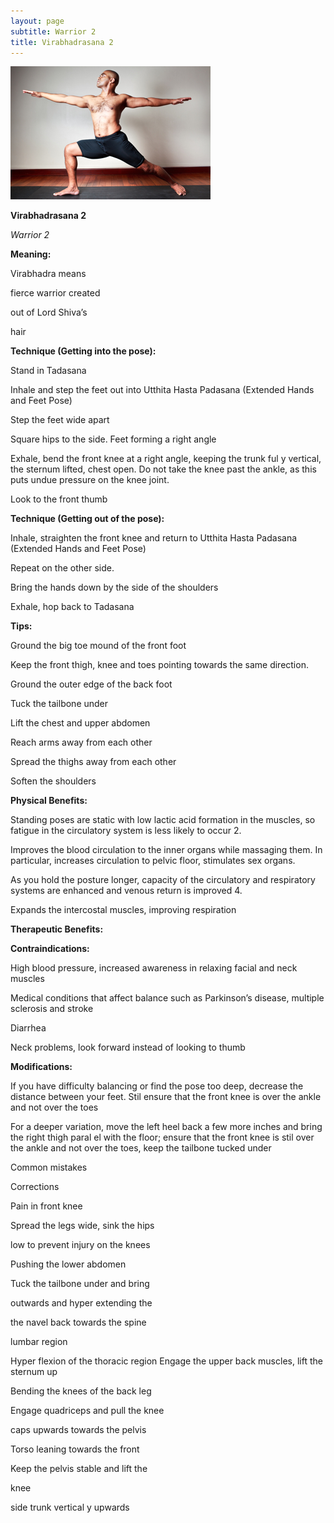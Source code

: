 ```yaml
---
layout: page
subtitle: Warrior 2
title: Virabhadrasana 2
---
```

  <p class="calibre1 text-center">
   <img class="calibre2" src="../../assets/img/index-120_3.jpg"/>
  </p>
  <p class="calibre1">
  </p>
  <p class="calibre1">
   <b class="calibre3">
    Virabhadrasana 2
   </b>
  </p>
  <p class="calibre1">
   <i class="calibre4">
    Warrior 2
   </i>
  </p>
  <p class="calibre1">
   <b class="calibre3">
    Meaning:
   </b>
  </p>
  <p class="calibre1">
   Virabhadra means
  </p>
  <p class="calibre1">
   fierce warrior created
  </p>
  <p class="calibre1">
   out of Lord Shiva’s
  </p>
  <p class="calibre1">
   hair
  </p>
  <p class="calibre1">
  </p>
  <p class="calibre1">
  </p>
  <p class="calibre1">
   <b class="calibre3">
    Technique (Getting into the pose):
   </b>
  </p>
  <p class="calibre1">
   Stand in Tadasana
  </p>
  <p class="calibre1">
   Inhale  and  step  the  feet  out  into  Utthita  Hasta  Padasana  (Extended Hands and Feet Pose)
  </p>
  <p class="calibre1">
   Step the feet wide apart
  </p>
  <p class="calibre1">
   Square hips to the side. Feet forming a right angle
  </p>
  <p class="calibre1">
   Exhale,  bend  the  front  knee  at  a  right  angle,  keeping  the  trunk  ful y vertical, the sternum lifted, chest open. Do not take the knee past the ankle, as this puts undue pressure on the knee joint.
  </p>
  <p class="calibre1">
   Look to the front thumb
  </p>
  <p class="calibre1">
  </p>
  <p class="calibre1">
   <b class="calibre3">
    Technique (Getting out of the pose):
   </b>
  </p>
  <p class="calibre1">
   Inhale, straighten the front knee and return to Utthita Hasta Padasana (Extended Hands and Feet Pose)
  </p>
  <p class="calibre1">
   Repeat on the other side.
  </p>
  <p class="calibre1">
   Bring the hands down by the side of the shoulders
  </p>
  <p class="calibre1">
   Exhale, hop back to Tadasana
  </p>
  <p class="calibre1">
  </p>
  <p class="calibre1">
   <b class="calibre3">
    Tips:
   </b>
  </p>
  <p class="calibre1">
   Ground the big toe mound of the front foot
  </p>
  <p class="calibre1">
   Keep  the  front  thigh,  knee  and  toes  pointing  towards  the  same direction.
  </p>
  <p class="calibre1">
   Ground the outer edge of the back foot
  </p>
  <p class="calibre1">
   Tuck the tailbone under
  </p>
  <p class="calibre1">
   Lift the chest and upper abdomen
  </p>
  <p class="calibre1">
  </p>
  <p class="calibre1">
   <a id="p121">
   </a>
  </p>
  <p class="calibre1">
  </p>
  <p class="calibre1">
   Reach arms away from each other
  </p>
  <p class="calibre1">
   Spread the thighs away from each other
  </p>
  <p class="calibre1">
   Soften the shoulders
  </p>
  <p class="calibre1">
  </p>
  <p class="calibre1">
   <b class="calibre3">
    Physical Benefits:
   </b>
  </p>
  <p class="calibre1">
   Standing poses are static with low lactic acid formation in the muscles, so fatigue in the circulatory system is less likely to occur 2.
  </p>
  <p class="calibre1">
   Improves  the  blood  circulation  to  the  inner  organs  while  massaging them.  In particular, increases circulation to pelvic floor, stimulates sex organs.
  </p>
  <p class="calibre1">
   As  you  hold  the  posture  longer,  capacity  of  the  circulatory  and respiratory systems are enhanced and venous return is improved 4.
  </p>
  <p class="calibre1">
   Expands the intercostal muscles, improving respiration
  </p>
  <p class="calibre1">
  </p>
  <p class="calibre1">
   <b class="calibre3">
    Therapeutic
   </b>
   <b class="calibre3">
    Benefits:
   </b>
  </p>
  <p class="calibre1">
   <b class="calibre3">
   </b>
  </p>
  <p class="calibre1">
   <b class="calibre3">
    Contraindications:
   </b>
  </p>
  <p class="calibre1">
   High  blood  pressure,  increased  awareness  in  relaxing  facial  and  neck muscles
  </p>
  <p class="calibre1">
   Medical  conditions  that  affect  balance  such  as  Parkinson’s  disease, multiple sclerosis and stroke
  </p>
  <p class="calibre1">
   Diarrhea
  </p>
  <p class="calibre1">
   Neck problems, look forward instead of looking to thumb
  </p>
  <p class="calibre1">
  </p>
  <p class="calibre1">
   <b class="calibre3">
    Modifications:
   </b>
  </p>
  <p class="calibre1">
   If  you  have  difficulty  balancing  or  find  the  pose  too  deep,  decrease  the distance between your feet. Stil  ensure that the front knee is over the ankle and not over the toes
  </p>
  <p class="calibre1">
   <b class="calibre3">
   </b>
  </p>
  <p class="calibre1">
   For a deeper variation, move the left heel back a few more inches and bring the right thigh paral el with the floor; ensure that the front knee is stil  over the ankle and not over the toes, keep the tailbone tucked under
   <b class="calibre3">
   </b>
  </p>
  <p class="calibre1">
   <b class="calibre3">
   </b>
  </p>
  <p class="calibre1">
   <b class="calibre3">
   </b>
  </p>
  <p class="calibre1">
  </p>
  <p class="calibre1">
  </p>
  <p class="calibre1">
  </p>
  <p class="calibre1">
  </p>
  <p class="calibre1">
   <a id="p122">
   </a>
  </p>
  <p class="calibre1">
  </p>
  <p class="calibre1">
   Common mistakes
  </p>
  <p class="calibre1">
   Corrections
  </p>
  <p class="calibre1">
   Pain in front knee
  </p>
  <p class="calibre1">
   Spread the legs wide, sink the hips
  </p>
  <p class="calibre1">
   low to prevent injury on the knees
  </p>
  <p class="calibre1">
   Pushing the lower abdomen
  </p>
  <p class="calibre1">
   Tuck the tailbone under and bring
  </p>
  <p class="calibre1">
   outwards and hyper extending the
  </p>
  <p class="calibre1">
   the navel back towards the spine
  </p>
  <p class="calibre1">
   lumbar region
  </p>
  <p class="calibre1">
   Hyper flexion of the thoracic region  Engage the upper back muscles, lift the sternum up
  </p>
  <p class="calibre1">
   Bending the knees of the back leg
  </p>
  <p class="calibre1">
   Engage quadriceps and pull the knee
  </p>
  <p class="calibre1">
   caps upwards towards the pelvis
  </p>
  <p class="calibre1">
   Torso leaning towards the front
  </p>
  <p class="calibre1">
   Keep the pelvis stable and lift the
  </p>
  <p class="calibre1">
   knee
  </p>
  <p class="calibre1">
   side trunk vertical y upwards
  </p>
  <p class="calibre1">
  </p>
  <p class="calibre1">
  </p>
  <p class="calibre1">
  </p>
  <p class="calibre1">
  </p>
  <p class="calibre1">
  </p>
  <p class="calibre1">
  </p>
  <p class="calibre1">
  </p>
  <p class="calibre1">
  </p>
  <p class="calibre1">
   <b class="calibre3">
   </b>
  </p>
  <p class="calibre1">
   <b class="calibre3">
   </b>
  </p>
  <p class="calibre1">
  </p>
  <p class="calibre1">
   <a id="p123">
   </a>
  </p>
  <p class="calibre1">
  </p>
